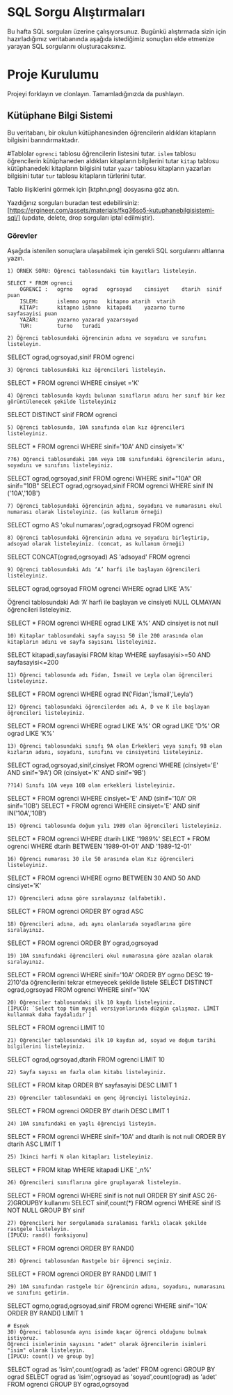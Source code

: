 # SQL Sorgu Alıştırmaları

Bu hafta SQL sorguları üzerine çalışıyorsunuz. Bugünkü alıştırmada sizin için hazırladığımız veritabanında aşağıda istediğimiz sonuçları elde etmenize yarayan SQL sorgularını oluşturacaksınız.

# Proje Kurulumu
Projeyi forklayın ve clonlayın. Tamamladığınızda da pushlayın.

## Kütüphane Bilgi Sistemi

Bu veritabanı, bir okulun kütüphanesinden öğrencilerin aldıkları kitapların bilgisini barındırmaktadır.

#Tablolar
`ogrenci` tablosu öğrencilerin listesini tutar.
`islem` tablosu öğrencilerin kütüphaneden aldıkları kitapların bilgilerini tutar
`kitap` tablosu kütüphanedeki kitapların bilgisini tutar
`yazar` tablosu kitapların yazarları bilgisini tutar
`tur` tablosu kitapların türlerini tutar.

Tablo ilişiklerini görmek için [ktphn.png] dosyasına göz atın.

Yazdığınız sorguları buradan test edebilirsiniz: [https://ergineer.com/assets/materials/fkg36so5-kutuphanebilgisistemi-sql/] (update, delete, drop sorguları iptal edilmiştir).

### Görevler

Aşağıda istenilen sonuçlara ulaşabilmek için gerekli SQL sorgularını altlarına yazın.


	1) ÖRNEK SORU: Öğrenci tablosundaki tüm kayıtları listeleyin.
	
	SELECT * FROM ogrenci
		OGRENCI : 	ogrno	ograd	ogrsoyad	cinsiyet	dtarih	sinif	puan
		ISLEM:		islemno	ogrno	kitapno	atarih	vtarih
		KİTAP:		kitapno	isbnno	kitapadi	yazarno	turno	sayfasayisi	puan
		YAZAR:		yazarno	yazarad	yazarsoyad
		TUR:		turno	turadi
	
	2) Öğrenci tablosundaki öğrencinin adını ve soyadını ve sınıfını listeleyin.

SELECT ograd,ogrsoyad,sinif FROM ogrenci

	3) Öğrenci tablosundaki kız öğrencileri listeleyin.

SELECT * FROM ogrenci WHERE cinsiyet ='K'

	4) Öğrenci tablosunda kaydı bulunan sınıfların adını her sınıf bir kez görüntülenecek şekilde listeleyiniz

SELECT DISTINCT sinif FROM ogrenci

	5) Öğrenci tablosunda, 10A sınıfında olan kız öğrencileri listeleyiniz.

SELECT * FROM ogrenci WHERE sinif='10A' AND cinsiyet='K'

	??6) Öğrenci tablosundaki 10A veya 10B sınıfındaki öğrencilerin adını, soyadını ve sınıfını listeleyiniz.

SELECT ograd,ogrsoyad,sinif FROM ogrenci WHERE sinif="10A" OR sinif="10B"
SELECT ograd,ogrsoyad,sinif FROM ogrenci WHERE sinif IN ('10A','10B')

	7) Öğrenci tablosundaki öğrencinin adını, soyadını ve numarasını okul numarası olarak listeleyiniz. (as kullanım örneği)

SELECT ogrno AS 'okul numarası',ograd,ogrsoyad FROM ogrenci

	8) Öğrenci tablosundaki öğrencinin adını ve soyadını birleştirip, adsoyad olarak listeleyiniz. (concat, as kullanım örneği)

SELECT CONCAT(ograd,ogrsoyad) AS 'adsoyad' FROM ogrenci

	9) Öğrenci tablosundaki Adı ‘A’ harfi ile başlayan öğrencileri listeleyiniz.

SELECT ograd,ogrsoyad FROM ogrenci WHERE ograd LIKE 'A%'

Öğrenci tablosundaki Adı ‘A’ harfi ile başlayan ve cinsiyeti NULL OLMAYAN öğrencileri listeleyiniz.

SELECT * FROM ogrenci WHERE ograd LIKE 'A%' AND cinsiyet is not null

	10) Kitaplar tablosundaki sayfa sayısı 50 ile 200 arasında olan kitapların adını ve sayfa sayısını listeleyiniz.

SELECT kitapadi,sayfasayisi FROM kitap WHERE sayfasayisi>=50 AND sayfasayisi<=200

	11) Öğrenci tablosunda adı Fidan, İsmail ve Leyla olan öğrencileri listeleyiniz.

SELECT * FROM ogrenci WHERE ograd IN('Fidan','İsmail','Leyla')

	12) Öğrenci tablosundaki öğrencilerden adı A, D ve K ile başlayan öğrencileri listeleyiniz.

SELECT * FROM ogrenci WHERE ograd LIKE 'A%' OR ograd LIKE 'D%' OR ograd LIKE 'K%'

	13) Öğrenci tablosundaki sınıfı 9A olan Erkekleri veya sınıfı 9B olan kızların adını, soyadını, sınıfını ve cinsiyetini listeleyiniz.

SELECT ograd,ogrsoyad,sinif,cinsiyet FROM ogrenci WHERE (cinsiyet='E' AND sinif='9A') OR (cinsiyet='K' AND sinif='9B')

	??14) Sınıfı 10A veya 10B olan erkekleri listeleyiniz.

SELECT * FROM ogrenci WHERE cinsiyet='E' AND (sinif='10A' OR sinif='10B')
SELECT * FROM ogrenci WHERE cinsiyet='E' AND sinif IN('10A','10B')

	15) Öğrenci tablosunda doğum yılı 1989 olan öğrencileri listeleyiniz.

SELECT * FROM ogrenci WHERE dtarih LIKE '1989%'
SELECT * FROM ogrenci WHERE dtarih BETWEEN '1989-01-01' AND '1989-12-01'

	16) Öğrenci numarası 30 ile 50 arasında olan Kız öğrencileri listeleyiniz.

SELECT * FROM ogrenci WHERE ogrno BETWEEN 30 AND 50 AND cinsiyet='K'

	17) Öğrencileri adına göre sıralayınız (alfabetik).

SELECT * FROM ogrenci ORDER BY ograd ASC

	18) Öğrencileri adına, adı aynı olanlarıda soyadlarına göre sıralayınız.

SELECT * FROM ogrenci ORDER BY ograd,ogrsoyad

	19) 10A sınıfındaki öğrencileri okul numarasına göre azalan olarak sıralayınız.

SELECT * FROM ogrenci WHERE sinif='10A' ORDER BY ogrno DESC
19-2)10'da öğrencilerini tekrar etmeyecek şekilde listele
SELECT DISTINCT ograd,ogrsoyad FROM ogrenci WHERE sinif='10A'

	20) Öğrenciler tablosundaki ilk 10 kaydı listeleyiniz.
	[İPUCU: `Select top tüm mysql versiyonlarında düzgün çalışmaz. LİMİT kullanmak daha faydalıdır`]

SELECT * FROM ogrenci LIMIT 10

	21) Öğrenciler tablosundaki ilk 10 kaydın ad, soyad ve doğum tarihi bilgilerini listeleyiniz.

SELECT ograd,ogrsoyad,dtarih FROM ogrenci LIMIT 10

	22) Sayfa sayısı en fazla olan kitabı listeleyiniz.

SELECT * FROM kitap ORDER BY sayfasayisi DESC LIMIT 1

	23) Öğrenciler tablosundaki en genç öğrenciyi listeleyiniz.

SELECT * FROM ogrenci ORDER BY dtarih DESC LIMIT 1

	24) 10A sınıfındaki en yaşlı öğrenciyi listeyin.

SELECT * FROM ogrenci WHERE sinif='10A' and dtarih is not null ORDER BY dtarih ASC LIMIT 1

	25) İkinci harfi N olan kitapları listeleyiniz.

SELECT * FROM kitap WHERE kitapadi LIKE '_n%'

	26) Öğrencileri sınıflarına göre gruplayarak listeleyin.

SELECT * FROM ogrenci WHERE sinif is not null ORDER BY sinif ASC
26-2)GROUPBY kullanımı
SELECT sinif,count(*) FROM ogrenci WHERE sinif IS NOT NULL GROUP BY sinif

	27) Öğrencileri her sorgulamada sıralaması farklı olacak şekilde rastgele listeleyin. 
	[İPUCU: rand() fonksiyonu]

SELECT * FROM ogrenci ORDER BY RAND()

	28) Öğrenci tablosundan Rastgele bir öğrenci seçiniz.

SELECT * FROM ogrenci ORDER BY RAND() LIMIT 1

	29) 10A sınıfından rastgele bir öğrencinin adını, soyadını, numarasını ve sınıfını getirin.

SELECT ogrno,ograd,ogrsoyad,sinif FROM ogrenci WHERE sinif='10A' ORDER BY RAND() LIMIT 1

	# Esnek
	30) Öğrenci tablosunda aynı isimde kaçar öğrenci olduğunu bulmak istiyoruz. 
	Öğrenci isimlerinin sayısını "adet" olarak öğrencilerin isimleri "isim" olarak listeleyin. 
	[İPUCU: count() ve group by]

SELECT ograd as 'isim',count(ograd) as 'adet' FROM ogrenci GROUP BY ograd
SELECT ograd as 'isim',ogrsoyad as 'soyad',count(ograd) as 'adet' FROM ogrenci GROUP BY ograd,ogrsoyad